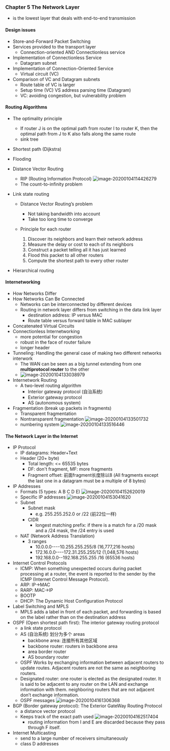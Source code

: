 ### Chapter 5  The Network Layer

* is the lowest layer that deals with end-to-end transmission

#### Design issues

* Store-and-Forward Packet Switching
* Services provided to the transport layer
  * Connection-oriented AND Connectionless service
* Implementation of Connectionless Service
  * Datagram subnet
* Implementation of Connection-Oriented Service
  * Virtual circuit (VC)
* Comparison of VC and Datagram subnets
  * Route table of VC is larger
  * Setup time (VC) VS address parsing time (Datagram)
  * VC: avoiding congestion, but vulnerability problem

#### Routing Algorithms

* The optimality principle

  * If router J is on the optimal path from router I to router K, then the optimal path from J to K also falls along the same route
  * sink tree
* Shortest path (Dijkstra)
* Flooding
* Distance Vector Routing

  * RIP (Routing Information Protocol)
    ![image-20200104114426279](assets/image-20200104114426279.png)
  * The count-to-infinity problem
* Link state routing

  * Distance Vector Routing’s problem 

    * Not taking bandwidth into account
    * Take too long time to converge

  * Principle for each router

    1. Discover its neighbors and learn their network address
    2. Measure the delay or cost to each of its neighbors
    3. Construct a packet telling all it has just learned
    4. Flood this packet to all other routers
    5. Compute the shortest path to every other router
* Hierarchical routing 

#### Internetworking

* How Networks Differ
* How Networks Can Be Connected
  * Networks can be interconnected by different devices
  * Routing in network layer differs from switching in the data link layer
    * destination address: IP versus MAC 
    * Route table versus forward table in MAC sublayer 
* Concatenated Virtual Circuits
* Connectionless Internetworking
  * more potential for congestion
  * robust in the face of router failure
  * longer header
* Tunneling: Handling the general case of making two different networks interwork
  * The WAN can be seen as a big tunnel extending from one **multiprotocol router** to the other
  * ![image-20200104133038979](assets/image-20200104133038979.png)
* Internetwork Routing
  * A two-level routing algorithm
    * Interior gateway protocol (自治系统)
    * Exterior gateway protocol
    * AS (autonomous system)
* Fragmentation (break up packets in fragments)
  * Transparent fragmentation
  * Nontransparent fragmentation
    ![image-20200104133501732](assets/image-20200104133501732.png)
  * numbering system 
    ![image-20200104133516446](assets/image-20200104133516446.png)

#### The Network Layer in the Internet

* IP Protocol
  * IP datagrams: Header+Text
  * Header (20+ byte)
    * Total length: <= 65535 bytes
    * DF: don't fragment, MF: more fragments
    * Fragment offset: 前面fragment长度除以8 (All fragments except the last one in a datagram must be a multiple of 8 bytes)
* IP Addresses
  * Formats (5 types: A B C D E)
    ![image-20200104152620019](assets/image-20200104152620019.png)
  * Specific IP addresses
    ![image-20200104153041620](assets/image-20200104153041620.png)
  * Subnet
    * Subnet mask
      * e.g. 255.255.252.0 or /22 (前22位一样)
    * CIDR
      * longest matching prefix: if there is a match for a /20 mask and a /24 mask, the /24 entry is used
  * NAT (Network Address Translation)
    * 3 ranges
      * 10.0.0.0----10.255.255.255/8 (16,777,216 hosts)
      * 172.16.0.0----172.31.255.255/12 (1,048,576 hosts)
      * 192.168.0.0--192.168.255.255 /16 (65536 hosts)
* Internet Control Protocols
  * ICMP: When something unexpected occurs during packet processing at a router, the event is reported to the sender by the ICMP (Internet Control Message Protocol).
  * ARP: IP->MAC
  * RARP: MAC->IP
  * BOOTP
  * DHCP: The Dynamic Host Configuration Protocol
* Label Switching and MPLS
  * MPLS adds a label in front of each packet, and forwarding is based on the label rather than on the destination address
* OSPF (Open shortest path first): The interior gateway routing protocol
  * a link state protocol
  * AS (自治系统) 划分为多个 areas
    * backbone area: 连接所有其他区域
    * backbone router: routers in backbone area
    * area border router
    * AS boundary router
  * OSPF Works by exchanging information between adjacent routers to update routes. Adjacent routers are not the same as neighboring routers.
  * Designated router: one router is elected as the designated router. It is said to be adjacent to any router on the LAN and exchange information with them.  neighboring routers that are not adjacent don’t exchange information.
  * OSPF messages
    ![image-20200104161306368](assets/image-20200104161306368.png)
* BGP (Border gateway protocol): The Exterior GateWay Routing Protocol
  * a distance vector protocol
  * Keeps track of the exact path used
    ![image-20200104162517404](assets/image-20200104162517404.png)
    * routing information from I and E are discarded because they pass through F itself.
* Internet Multicasting
  * send to a large number of receivers simultaneously 
  * class D addresses

